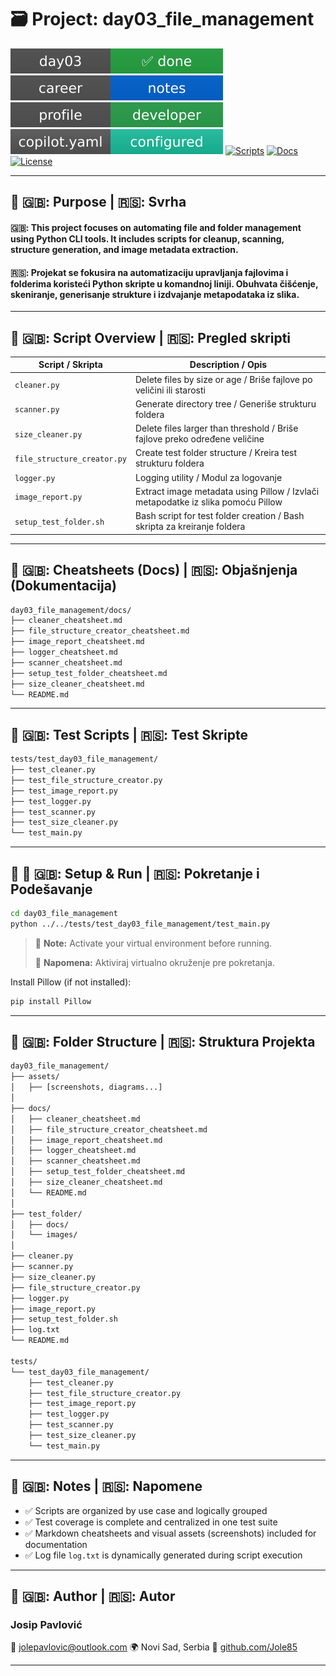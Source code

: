 # 🗃️ Project: day03_file_management

[![Status](./assets/day03_status.svg)](./README.md)
[![📘 Career Notes](../assets/career_notes_badge.svg)](../../docs/career_notes.md)
[![👤 Developer Profile](../assets/dev_profile_badge.svg)](../../docs/developer_profile.md)
![copilot.yaml configured](../assets/copilot_badge.svg)
[![Scripts](https://img.shields.io/badge/scripts-6-green?style=flat-square)](../scripts)
[![Docs](https://img.shields.io/badge/docs-cheatsheets-blue?style=flat-square)](../docs/)
[![License](https://img.shields.io/github/license/Jole85/python-automation?style=flat-square)](../../LICENSE)

---

## 🧭 🇬🇧: Purpose | 🇷🇸: Svrha

#### 🇬🇧: This project focuses on automating file and folder management using Python CLI tools. It includes scripts for cleanup, scanning, structure generation, and image metadata extraction.

#### 🇷🇸: Projekat se fokusira na automatizaciju upravljanja fajlovima i folderima koristeći Python skripte u komandnoj liniji. Obuhvata čišćenje, skeniranje, generisanje strukture i izdvajanje metapodataka iz slika.

---

## 📜 🇬🇧: Script Overview | 🇷🇸: Pregled skripti

| Script / Skripta            | Description / Opis                                                               |
| --------------------------- | -------------------------------------------------------------------------------- |
| `cleaner.py`                | Delete files by size or age / Briše fajlove po veličini ili starosti             |
| `scanner.py`                | Generate directory tree / Generiše strukturu foldera                             |
| `size_cleaner.py`           | Delete files larger than threshold / Briše fajlove preko određene veličine       |
| `file_structure_creator.py` | Create test folder structure / Kreira test strukturu foldera                     |
| `logger.py`                 | Logging utility / Modul za logovanje                                             |
| `image_report.py`           | Extract image metadata using Pillow / Izvlači metapodatke iz slika pomoću Pillow |
| `setup_test_folder.sh`      | Bash script for test folder creation / Bash skripta za kreiranje foldera         |

---

## 📄 🇬🇧: Cheatsheets (Docs) | 🇷🇸: Objašnjenja (Dokumentacija)

```bash
day03_file_management/docs/
├── cleaner_cheatsheet.md
├── file_structure_creator_cheatsheet.md
├── image_report_cheatsheet.md
├── logger_cheatsheet.md
├── scanner_cheatsheet.md
├── setup_test_folder_cheatsheet.md
├── size_cleaner_cheatsheet.md
└── README.md
```

---

## 🧪 🇬🇧: Test Scripts | 🇷🇸: Test Skripte

```bash
tests/test_day03_file_management/
├── test_cleaner.py
├── test_file_structure_creator.py
├── test_image_report.py
├── test_logger.py
├── test_scanner.py
├── test_size_cleaner.py
└── test_main.py
```

---

## 🧪 🧰 🇬🇧: Setup & Run | 🇷🇸: Pokretanje i Podešavanje

```bash
cd day03_file_management
python ../../tests/test_day03_file_management/test_main.py
```

> 🧪 **Note:** Activate your virtual environment before running.
>
> 🧪 **Napomena:** Aktiviraj virtualno okruženje pre pokretanja.

Install Pillow (if not installed):

```bash
pip install Pillow
```

---

## 📁 🇬🇧: Folder Structure | 🇷🇸: Struktura Projekta

```bash
day03_file_management/
├── assets/
│   ├── [screenshots, diagrams...]
│
├── docs/
│   ├── cleaner_cheatsheet.md
│   ├── file_structure_creator_cheatsheet.md
│   ├── image_report_cheatsheet.md
│   ├── logger_cheatsheet.md
│   ├── scanner_cheatsheet.md
│   ├── setup_test_folder_cheatsheet.md
│   ├── size_cleaner_cheatsheet.md
│   └── README.md
│
├── test_folder/
│   ├── docs/
│   └── images/
│
├── cleaner.py
├── scanner.py
├── size_cleaner.py
├── file_structure_creator.py
├── logger.py
├── image_report.py
├── setup_test_folder.sh
├── log.txt
└── README.md

tests/
└── test_day03_file_management/
    ├── test_cleaner.py
    ├── test_file_structure_creator.py
    ├── test_image_report.py
    ├── test_logger.py
    ├── test_scanner.py
    ├── test_size_cleaner.py
    └── test_main.py
```

---

## 🧠 🇬🇧: Notes | 🇷🇸: Napomene

- ✅ Scripts are organized by use case and logically grouped
- ✅ Test coverage is complete and centralized in one test suite
- ✅ Markdown cheatsheets and visual assets (screenshots) included for documentation
- ✅ Log file `log.txt` is dynamically generated during script execution

---

## 👤 🇬🇧: Author | 🇷🇸: Autor

### Josip Pavlović

📧 [jolepavlovic@outlook.com](mailto:jolepavlovic@outlook.com)
🌍 Novi Sad, Serbia
💼 [github.com/Jole85](https://github.com/Jole85)

---
